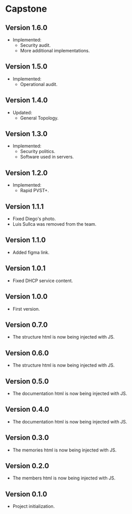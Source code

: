 # Capstone

## Version 1.6.0

- Implemented:
  - Security audit.
  - More additional implementations.

## Version 1.5.0

- Implemented:
  - Operational audit.

## Version 1.4.0

- Updated:
  - General Topology.

## Version 1.3.0

- Implemented:
  - Security politics.
  - Software used in servers.

## Version 1.2.0

- Implemented:
  - Rapid PVST+.

## Version 1.1.1

- Fixed Diego's photo.
- Luis Sullca was removed from the team.

## Version 1.1.0

- Added figma link.

## Version 1.0.1

- Fixed DHCP service content.

## Version 1.0.0

- First version.

## Version 0.7.0

- The structure html is now being injected with JS.

## Version 0.6.0

- The structure html is now being injected with JS.

## Version 0.5.0

- The documentation html is now being injected with JS.

## Version 0.4.0

- The documentation html is now being injected with JS.

## Version 0.3.0

- The memories html is now being injected with JS.

## Version 0.2.0

- The members html is now being injected with JS.

## Version 0.1.0

- Project initialization.
